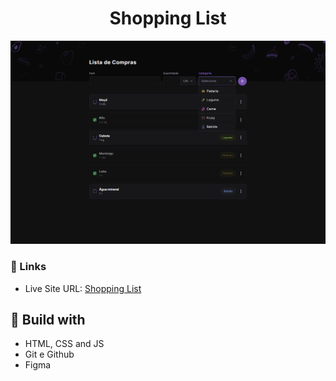 <h1 align="center">Shopping List</h1>

![](./screenshot.png)

### 🔗 Links

- Live Site URL: [Shopping List](https://lucazcruz.github.io/bora-codar/shopping-list/)

## 🚀 Build with

- HTML, CSS and JS
- Git e Github
- Figma
